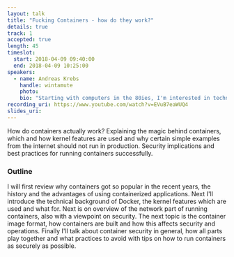 ```yaml
---
layout: talk
title: "Fucking Containers - how do they work?"
details: true
track: 1
accepted: true
length: 45
timeslot:
  start: 2018-04-09 09:40:00
  end: 2018-04-09 10:25:00
speakers: 
  - name: Andreas Krebs
    handle: wintamute
    photo: 
    bio: "Starting with computers in the 80ies, I'm interested in technology ever since. I'm working in the cloud and automation field for the past several years and I'm highly interested in bringing more security to customers."
recording_uri: https://www.youtube.com/watch?v=EVuB7eaWUQ4
slides_uri: 
---
```


How do containers actually work?
Explaining the magic behind containers, which and how kernel features are used and why certain simple examples from the internet should not run in production.
Security implications and best practices for running containers successfully.

### Outline
I will first review why containers got so popular in the recent years, the history and the advantages of using containerized applications.
Next I'll introduce the technical background of Docker, the kernel features which are used and what for.
Next is on overview of the network part of running containers, also with a viewpoint on security.
The next topic is the container image format, how containers are built and how this affects security and operations.
Finally I'll talk about container security in general, how all parts play together and what practices to avoid with tips on how to run containers as securely as possible.
